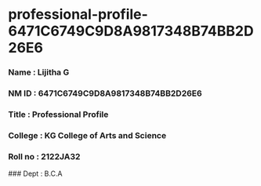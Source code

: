 # professional-profile-6471C6749C9D8A9817348B74BB2D26E6


### Name : Lijitha G
### NM ID : 6471C6749C9D8A9817348B74BB2D26E6
### Title : Professional Profile
### College : KG College of Arts and Science
### Roll no : 2122JA32
### Dept : B.C.A
